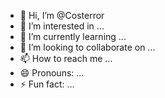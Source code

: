 - 👋 Hi, I’m @Costerror
- 👀 I’m interested in ...
- 🌱 I’m currently learning ...
- 💞️ I’m looking to collaborate on ...
- 📫 How to reach me ...
- 😄 Pronouns: ...
- ⚡ Fun fact: ...

<!---
Costerror/Costerror is a ✨ special ✨ repository because its `README.md` (this file) appears on your GitHub profile.
You can click the Preview link to take a look at your changes.
--->
